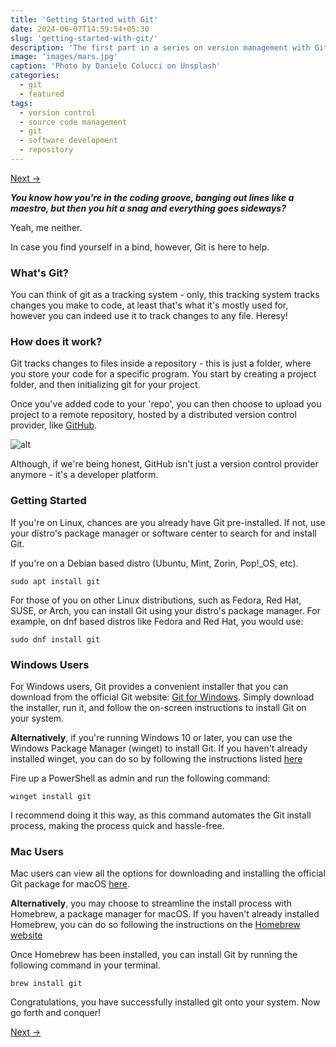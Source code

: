 ```yaml
---
title: 'Getting Started with Git'
date: 2024-06-07T14:59:54+05:30
slug: 'getting-started-with-git/'
description: 'The first part in a series on version management with Git'
image: 'images/mars.jpg'
caption: 'Photo by Daniele Colucci on Unsplash'
categories:
  - git
  - featured
tags:
  - version control
  - source code management
  - git
  - software development
  - repository
---
```


[Next &rarr;](/posts/git/setting-it-all-up/)

***You know how you're in the coding groove, banging out lines like a maestro, but then you hit a snag and everything goes sideways?***

Yeah, me neither.

In case you find yourself in a bind, however, Git is here to help.

### What's Git?

You can think of git as a tracking system - only, this tracking system tracks changes you make to code, at least that's what it's mostly used for, however you can indeed use it to track changes to any file. Heresy!

### How does it work?

Git tracks changes to files inside a repository - this is just a folder, where you store your code for a specific program. You start by creating a project folder, and then initializing git for your project.

Once you've added code to your 'repo', you can then choose to upload you project to a remote repository, hosted by a distributed version control provider, like [GitHub](https://github.com).

![alt](https://www.startpage.com/av/proxy-image?piurl=https%3A%2F%2Ftse1.mm.bing.net%2Fth%3Fid%3DOIP.YyOMn9wj8tZCEyCPTYGlegHaHa%26pid%3DApi&sp=1722720444T387e413b3203362f99b78e90327ac5fd4dbd1b682648e98761c4e16a425e1209)

Although, if we're being honest, GitHub isn't just a version control provider anymore - it's a developer platform.

### Getting Started

If you're on Linux, chances are you already have Git pre-installed. If not, use your distro's package manager or software center to search for and install Git.

If you're on a Debian based distro (Ubuntu, Mint, Zorin, Pop!_OS, etc).

```
sudo apt install git
```

For those of you on other Linux distributions, such as Fedora, Red Hat, SUSE, or Arch, you can install Git using your distro's package manager. For example, on dnf based distros like Fedora and Red Hat, you would use:

```
sudo dnf install git
```

### Windows Users

For Windows users, Git provides a convenient installer that you can download from the official Git website: [Git for Windows](https://git-scm.com/download/win). Simply download the installer, run it, and follow the on-screen instructions to install Git on your system.

**Alternatively**, if you're running Windows 10 or later, you can use the Windows Package Manager (winget) to install Git. If you haven't already installed winget, you can do so by following the instructions listed [here](https://learn.microsoft.com/en-us/windows/package-manager/winget/) 

Fire up a PowerShell as admin and run the following command:

```
winget install git
```

I recommend doing it this way, as this command automates the Git install process, making the process quick and hassle-free.

### Mac Users

Mac users can view all the options for downloading and installing the official Git package for macOS [here](https://git-scm.com/download/mac).

**Alternatively**, you may choose to streamline the install process with Homebrew, a package manager for macOS. If you haven't already installed Homebrew, you can do so following the instructions on the [Homebrew website](https://brew.sh)

Once Homebrew has been installed, you can install Git by running the following command in your terminal.

```
brew install git
```

Congratulations, you have successfully installed git onto your system. Now go forth and conquer!

[Next &rarr;](/posts/git/setting-it-all-up/)
